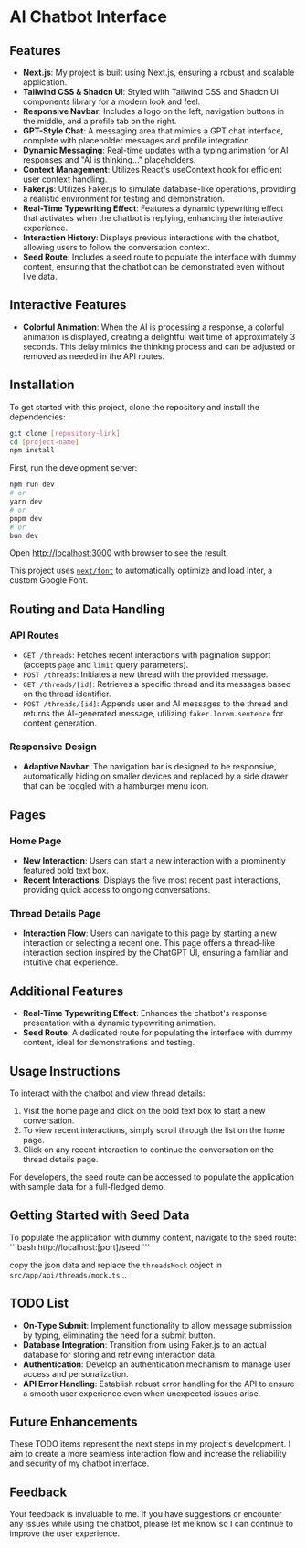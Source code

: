 # AI Chatbot Interface


## Features
- **Next.js**: My project is built using Next.js, ensuring a robust and scalable application.
- **Tailwind CSS & Shadcn UI**: Styled with Tailwind CSS and Shadcn UI components library for a modern look and feel.
- **Responsive Navbar**: Includes a logo on the left, navigation buttons in the middle, and a profile tab on the right.
- **GPT-Style Chat**: A messaging area that mimics a GPT chat interface, complete with placeholder messages and profile integration.
- **Dynamic Messaging**: Real-time updates with a typing animation for AI responses and "AI is thinking..." placeholders.
- **Context Management**: Utilizes React's useContext hook for efficient user context handling.
- **Faker.js**: Utilizes Faker.js to simulate database-like operations, providing a realistic environment for testing and demonstration.
- **Real-Time Typewriting Effect**: Features a dynamic typewriting effect that activates when the chatbot is replying, enhancing the interactive experience.
- **Interaction History**: Displays previous interactions with the chatbot, allowing users to follow the conversation context.
- **Seed Route**: Includes a seed route to populate the interface with dummy content, ensuring that the chatbot can be demonstrated even without live data.
 
## Interactive Features
- **Colorful Animation**: When the AI is processing a response, a colorful animation is displayed, creating a delightful wait time of approximately 3 seconds. This delay mimics the thinking process and can be adjusted or removed as needed in the API routes.

## Installation
To get started with this project, clone the repository and install the dependencies:
```bash
git clone [repository-link]
cd [project-name]
npm install
```

First, run the development server:

```bash
npm run dev
# or
yarn dev
# or
pnpm dev
# or
bun dev
```

Open [http://localhost:3000](http://localhost:3000) with browser to see the result.

This project uses [`next/font`](https://nextjs.org/docs/basic-features/font-optimization) to automatically optimize and load Inter, a custom Google Font.

## Routing and Data Handling

### API Routes
- `GET /threads`: Fetches recent interactions with pagination support (accepts `page` and `limit` query parameters).
- `POST /threads`: Initiates a new thread with the provided message.
- `GET /threads/[id]`: Retrieves a specific thread and its messages based on the thread identifier.
- `POST /threads/[id]`: Appends user and AI messages to the thread and returns the AI-generated message, utilizing `faker.lorem.sentence` for content generation.

### Responsive Design
- **Adaptive Navbar**: The navigation bar is designed to be responsive, automatically hiding on smaller devices and replaced by a side drawer that can be toggled with a hamburger menu icon.

## Pages

### Home Page
- **New Interaction**: Users can start a new interaction with a prominently featured bold text box.
- **Recent Interactions**: Displays the five most recent past interactions, providing quick access to ongoing conversations.

### Thread Details Page
- **Interaction Flow**: Users can navigate to this page by starting a new interaction or selecting a recent one. This page offers a thread-like interaction section inspired by the ChatGPT UI, ensuring a familiar and intuitive chat experience.

## Additional Features
- **Real-Time Typewriting Effect**: Enhances the chatbot's response presentation with a dynamic typewriting animation.
- **Seed Route**: A dedicated route for populating the interface with dummy content, ideal for demonstrations and testing.

## Usage Instructions
To interact with the chatbot and view thread details:
1. Visit the home page and click on the bold text box to start a new conversation.
2. To view recent interactions, simply scroll through the list on the home page.
3. Click on any recent interaction to continue the conversation on the thread details page.

For developers, the seed route can be accessed to populate the application with sample data for a full-fledged demo.


## Getting Started with Seed Data
To populate the application with dummy content, navigate to the seed route:
\`\`\`bash
http://localhost:[port]/seed
\`\`\`

copy the json data and replace the `threadsMock` object in `src/app/api/threads/mock.ts`...


## TODO List
- **On-Type Submit**: Implement functionality to allow message submission by typing, eliminating the need for a submit button.
- **Database Integration**: Transition from using Faker.js to an actual database for storing and retrieving interaction data.
- **Authentication**: Develop an authentication mechanism to manage user access and personalization.
- **API Error Handling**: Establish robust error handling for the API to ensure a smooth user experience even when unexpected issues arise.

## Future Enhancements
These TODO items represent the next steps in my project's development. I aim to create a more seamless interaction flow and increase the reliability and security of my chatbot interface.

## Feedback
Your feedback is invaluable to me. If you have suggestions or encounter any issues while using the chatbot, please let me know so I can continue to improve the user experience.